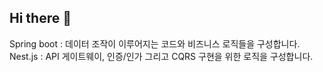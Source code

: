 ## Hi there 👋

<!--

**Here are some ideas to get you started:**

🙋‍♀️ A short introduction - what is your organization all about?
🌈 Contribution guidelines - how can the community get involved?
👩‍💻 Useful resources - where can the community find your docs? Is there anything else the community should know?
🍿 Fun facts - what does your team eat for breakfast?
🧙 Remember, you can do mighty things with the power of [Markdown](https://docs.github.com/github/writing-on-github/getting-started-with-writing-and-formatting-on-github/basic-writing-and-formatting-syntax)
-->
Spring boot : 데이터 조작이 이루어지는 코드와 비즈니스 로직들을 구성합니다.
Nest.js : API 게이트웨이, 인증/인가 그리고 CQRS 구현을 위한 로직을 구성합니다.
